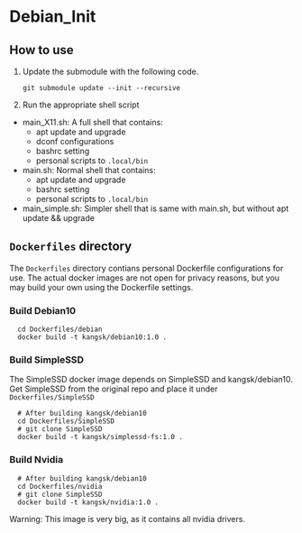 # Debian_Init

## How to use

1. Update the submodule with the following code.

	```shell
	git submodule update --init --recursive
	```

2. Run the appropriate shell script

- main_X11.sh: A full shell that contains:
  - apt update and upgrade
  - dconf configurations
  - bashrc setting
  - personal scripts to `.local/bin`
- main.sh: Normal shell that contains:
  - apt update and upgrade
  - bashrc setting
  - personal scripts to `.local/bin`
- main_simple.sh: Simpler shell that is same with main.sh, but without apt update && upgrade

## `Dockerfiles` directory

The `Dockerfiles` directory contians personal Dockerfile configurations for use.
The actual docker images are not open for privacy reasons, but you may build your own using the Dockerfile settings.

### Build Debian10

```shell
  cd Dockerfiles/debian
  docker build -t kangsk/debian10:1.0 .
```

### Build SimpleSSD
The SimpleSSD docker image depends on SimpleSSD and kangsk/debian10.
Get SimpleSSD from the original repo and place it under `Dockerfiles/SimpleSSD`

```shell
  # After building kangsk/debian10
  cd Dockerfiles/SimpleSSD
  # git clone SimpleSSD
  docker build -t kangsk/simplessd-fs:1.0 .
```

### Build Nvidia

```shell
  # After building kangsk/debian10
  cd Dockerfiles/nvidia
  # git clone SimpleSSD
  docker build -t kangsk/nvidia:1.0 .
```

Warning: This image is very big, as it contains all nvidia drivers.